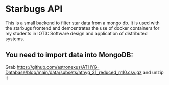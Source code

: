 # Starbugs API

This is a small backend to filter star data from a mongo db. It is used with the starbugs frontend and demosntrates the use of docker containers for my students in IOT3: Software design and application of distributed systems.

## You need to import data into MongoDB:

Grab https://github.com/astronexus/ATHYG-Database/blob/main/data/subsets/athyg_31_reduced_m10.csv.gz and unzip it
